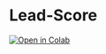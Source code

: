 # Lead-Score


[![Open in Colab](https://colab.research.google.com/assets/colab-badge.svg)](https://colab.research.google.com/github/addicted-ai/Lead-Score/blob/main/Lead_Score_Combined.ipynb)
